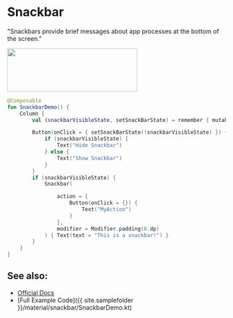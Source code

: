 <!---
This is the API of version 1.0.5
-->
# Snackbar

"Snackbars provide brief messages about app processes at the bottom of the screen."
    
<p align="left">
  <img src ="{{ site.images }}/material/snackbar/snackbarDemo.png" height=100 width=300 />
</p>


```kotlin
@Composable
fun SnackbarDemo() {
    Column {
        val (snackbarVisibleState, setSnackBarState) = remember { mutableStateOf(false) }

        Button(onClick = { setSnackBarState(!snackbarVisibleState) }) {
            if (snackbarVisibleState) {
                Text("Hide Snackbar")
            } else {
                Text("Show Snackbar")
            }
        }
        if (snackbarVisibleState) {
            Snackbar(

                action = {
                    Button(onClick = {}) {
                        Text("MyAction")
                    }
                },
                modifier = Modifier.padding(8.dp)
            ) { Text(text = "This is a snackbar!") }
        }
    }
}
```


## See also:
* [Official Docs](https://developer.android.com/reference/kotlin/androidx/compose/material/package-summary#snackbar)
* [Full Example Code]({{ site.samplefolder }}/material/snackbar/SnackbarDemo.kt)

